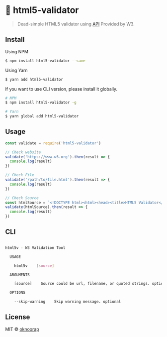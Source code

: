 # :passport_control: html5-validator
> Dead-simple HTML5 validator using [API](https://validator.w3.org/docs/api.html) Provided by W3.

## Install
Using NPM
```bash
$ npm install html5-validator --save
```

Using Yarn
```bash
$ yarn add html5-validator
```

If you want to use CLI version, please install it globally.

```bash
# NPM
$ npm install html5-validator -g

# Yarn
$ yarn global add html5-validator
```

## Usage
```javascript
const validate = require('html5-validator')

// Check website
validate('https://www.w3.org').then(result => {
  console.log(result)
})

// Check File
validate('/path/to/file.html').then(result => {
  console.log(result)
})

// Check Source
const htmlSource = `<!DOCTYPE html><html><head><title>HTML5 Validator</title></head><body>Content goes here...</body></html>`
validate(htmlSource).then(result => {
  console.log(result)
})
```

## CLI
```bash

html5v - W3 Validation Tool

  USAGE

    html5v    [source]

  ARGUMENTS

    [source]    Source could be url, filename, or quoted strings. optional 

  OPTIONS

    --skip-warning    Skip warning message. optional

```

## License
MIT © [oknoorap](https://github.com/oknoorap)
